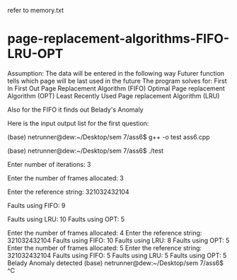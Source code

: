 refer to memory.txt


# page-replacement-algorithms-FIFO-LRU-OPT
Assumption: The data will be entered in the following way
Futurer function tells which page will be last used in the future
The program solves for:
First In First Out Page Replacement Algorithm (FIFO)
Optimal Page replacement Algorithm (OPT)
Least Recently Used Page replacement Algorithm (LRU)

Also for the FIFO it finds out Belady's Anomaly



Here is the input output list for the first question:



(base) netrunner@dew:~/Desktop/sem 7/ass6$ g++ -o test ass6.cpp

(base) netrunner@dew:~/Desktop/sem 7/ass6$ ./test

Enter number of iterations: 3

Enter the number of frames allocated: 3

Enter the reference string: 321032432104

Faults using FIFO: 9

Faults using LRU: 10
Faults using OPT: 5


Enter the number of frames allocated: 4
Enter the reference string: 321032432104
Faults using FIFO: 10
Faults using LRU: 8
Faults using OPT: 5
Enter the number of frames allocated: 5
Enter the reference string: 321032432104
Faults using FIFO: 5
Faults using LRU: 5
Faults using OPT: 5
Belady Anomaly detected
(base) netrunner@dew:~/Desktop/sem 7/ass6$ ^C
